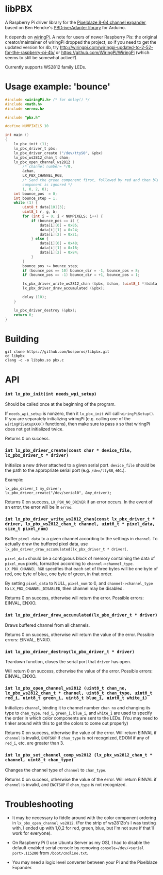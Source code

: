# libPBX

A Raspberry Pi driver library for the [Pixelblaze 8-64 channel expander](https://www.bhencke.com/serial-led-driver), based on Ben Hencke's [PBDriverAdapter library](https://github.com/simap/PBDriverAdapter) for Arduino.

It depends on [wiringPi](wiringpi.com). A note for users of newer Raspberry Pis: the original creator/maintainer of wiringPi dropped the project, so if you need to get the updated version for 4b, try http://wiringpi.com/wiringpi-updated-to-2-52-for-the-raspberry-pi-4b/ or https://github.com/WiringPi/WiringPi (which seems to still be somewhat active?).

Currently supports WS2812 family LEDs.

# Usage example: 'bounce'
```c
#include <wiringPi.h> /* for delay() */
#include <math.h>
#include <errno.h>

#include "pbx.h"

#define NUMPIXELS 10

int main ()
{
    lx_pbx_init (1);
    lx_pbx_driver_t pbx;
    lx_pbx_driver_create ("/dev/ttyS0", &pbx)
    lx_pbx_ws2812_chan_t chan;
    lx_pbx_open_channel_ws2812 (
        /* channel number= */0,
        &chan,
        LX_PBX_CHANNEL_RGB,
        /* Send the green component first, followed by red and then blue; the white
        component is ignored */
        1, 0, 2, 0);
    int bounce_pos  = 0;
    int bounce_step = 1;
    while (1) {
        uint8_t data[10][3];
        uint8_t r, g, b;
        for (int i = 0; i < NUMPIXELS; i++) {
            if (bounce_pos == i) {
                data[i][0] = 0x85;
                data[i][1] = 0x24;
                data[i][2] = 0x21;
            } else {
                data[i][0] = 0x48;
                data[i][1] = 0x16;
                data[i][2] = 0x84;
            }
        }
        bounce_pos += bounce_step;
        if (bounce_pos == 10) bounce_dir = -1, bounce_pos = 8;
        if (bounce_pos == -1) bounce_dir = +1, bounce_pos = 1;

        lx_pbx_driver_write_ws2812_chan (&pbx, &chan, (uint8_t *)&data, NUMPIXELS);
        lx_pbx_driver_draw_accumulated (&pbx);

        delay (10);
    }

    lx_pbx_driver_destroy (&pbx);
    return 0;
}
```

# Building

```
git clone https://github.com/bosporos/libpbx.git
cd libpbx
clang -c -o libpbx.so pbx.c
```

# API

### `int lx_pbx_init(int needs_wpi_setup)`

Should be called once at the beginning of the program.

If `needs_wpi_setup` is nonzero, then it `lx_pbx_init` will call `wiringPiSetup()`. If you are separately initializing wiringPi (e.g. calling one of the `wiringPiSetupXXX()` functions), then make sure to pass `0` so that wiringPi does not get initialized twice.

Returns 0 on success.

### `int lx_pbx_driver_create(const char * device_file, lx_pbx_driver_t * driver)`

Initialize a new driver attached to a given serial port. `device_file` should be the path to the appropriate serial port (e.g. `/dev/ttyS0`, etc.).

Example:
```
lx_pbx_driver_t my_driver;
lx_pbx_driver_create("/dev/serial0", &my_driver);
```

Returns 0 on success, `LX_PBX_NO_DRIVER` if an error occurs. In the event of an error, the error will be in `errno`.

### `int lx_pbx_driver_write_ws2812_chan(const lx_pbx_driver_t * driver, lx_pbx_ws2812_chan_t channel, uint8_t * pixel_data, size_t pixel_num)`

Buffer `pixel_data` to a given channel according to the settings in `channel`.
To actually draw the buffered pixel data, use `lx_pbx_driver_draw_accumulated(lx_pbx_driver_t * driver)`.

`pixel_data` should be a contiguous block of memory containing the data of `pixel_num` pixels, formatted according to `channel->channel_type`. `LX_PBX_CHANNEL_RGB` specifies that each set of three bytes will be one byte of red, one byte of blue, one byte of green, in that order.

By setting `pixel_data` to NULL, `pixel_num` to 0, and `channel->channel_type` to `LX_PBX_CHANNEL_DISABLED`, then channel may be disabled.

Returns 0 on success, otherwise will return the error. Possible errors: EINVAL, ENXIO.

### `int lx_pbx_driver_draw_accumulated(lx_pbx_driver_t * driver)`

Draws buffered channel from all channels.

Returns 0 on success, otherwise will return the value of the error. Possible errors: EINVAL, ENXIO.

### `int lx_pbx_driver_destroy(lx_pbx_driver_t * driver)`

Teardown function, closes the serial port that `driver` has open.

Will return 0 on success, otherwise the value of the error. Possible errors: EINVAL, ENXIO.

### `int lx_pbx_open_channel_ws2812 (uint8_t chan_no, lx_pbx_ws2812_chan_t * channel, uint8_t chan_type, uint8_t red_i, uint8_t green_i, uint8_t blue_i, uint8_t white_i)`

Initializes `channel`, binding it to channel number `chan_no` and changing its type to `chan_type`. `red_i`, `green_i`, `blue_i`, and `white_i` are used to specify the order in which color components are sent to the LEDs. (You may need to tinker around with this to get the colors to come out properly)

Returns 0 on success, otherwise the value of the error. Will return EINVAL if `channel` is invalid, `ENOTSUP` if `chan_type` is not recognized, EDOM if any of `red_i`, etc. are greater than 3.

### `int lx_pbx_set_channel_comp_ws2812 (lx_pbx_ws2812_chan_t * channel, uint8_t chan_type)`

Changes the channel type of `channel` to `chan_type`.

Returns 0 on success, otherwise the value of the error. Will return EINVAL if `channel` is invalid, and `ENOTSUP` if `chan_type` is not recognized.

# Troubleshooting

- It may be necessary to fiddle around with the color component ordering in `lx_pbx_open_channel_ws2812`. (For the strip of ws2812b's I was testing with, I ended up with 1,0,2 for red, green, blue, but I'm not sure if that'll work for everyone).

- On Raspberry Pi (I use Ubuntu Server as my OS), I had to disable the default-enabled serial console by removing `console=/dev/<serial port>,115200` from `/boot/cmdline.txt`.

- You may need a logic level converter between your Pi and the Pixelblaze Expander.

